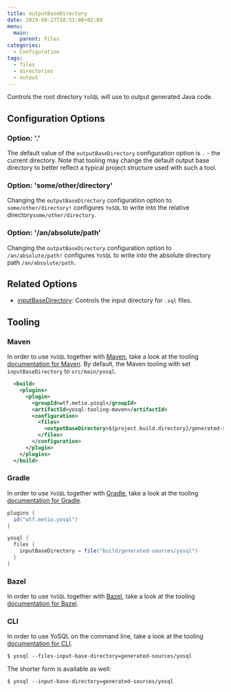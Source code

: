 ```yaml
---
title: outputBaseDirectory
date: 2019-09-27T18:51:08+02:00
menu:
  main:
    parent: Files
categories:
  - Configuration
tags:
  - files
  - directories
  - output
---
```


Controls the root directory `YoSQL` will use to output generated Java code.

## Configuration Options

### Option: '.'

The default value of the `outputBaseDirectory` configuration option is `.` - the current directory. Note that tooling may change the default output base directory to better reflect a typical project structure used with such a tool.

### Option: 'some/other/directory'

Changing the `outputBaseDirectory` configuration option to `some/other/directory!` configures `YoSQL` to write into the relative directory`some/other/directory`.

### Option: '/an/absolute/path'

Changing the `outputBaseDirectory` configuration option to `/an/absolute/path!` configures `YoSQL` to write into the absolute directory path `/an/absolute/path`.

## Related Options

- [inputBaseDirectory](/configuration/files/inputbasedirectory/): Controls the input directory for `.sql` files.

## Tooling

### Maven

In order to use `YoSQL` together with [Maven](https://maven.apache.org/), take a look at the tooling [documentation
for Maven](/tooling/maven/). By default, the Maven tooling with set `inputBaseDirectory` to `src/main/yosql`.

```xml
  <build>
    <plugins>
      <plugin>
        <groupId>wtf.metio.yosql</groupId>
        <artifactId>yosql-tooling-maven</artifactId>
        <configuration>
          <files>
            <outputBaseDirectory>${project.build.directory}/generated-sources/yosql</outputBaseDirectory>
          </files>
        </configuration>
      </plugin>
    </plugins>
  </build>
```

### Gradle

In order to use `YoSQL` together with [Gradle](https://gradle.org/), take a look at the tooling [documentation for Gradle](/tooling/gradle/).

```groovy
plugins {
  id("wtf.metio.yosql")
}

yosql {
  files {
    inputBaseDirectory = file("build/generated-sources/yosql")
  }
}
```

### Bazel

In order to use `YoSQL` together with [Bazel](https://bazel.build/), take a look at the tooling [documentation for
Bazel](/tooling/bazel/).

### CLI

In order to use YoSQL on the command line, take a look at the tooling [documentation for CLI](/tooling/cli/).

```shell
$ yosql --files-input-base-directory=generated-sources/yosql
```

The shorter form is available as well:

```shell
$ yosql --input-base-directory=generated-sources/yosql
```

